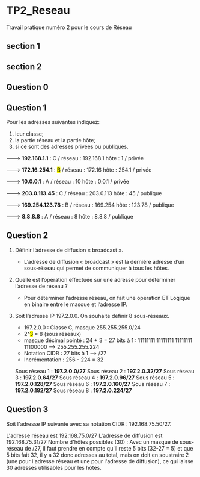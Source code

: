 # TP2_Reseau
Travail pratique numéro 2 pour le cours de Réseau

## section 1


## section 2


## Question 0


## Question 1
Pour les adresses suivantes indiquez:

1. leur classe;
2. la partie réseau et la partie hôte;
3. si ce sont des adresses privées ou publiques.

---> **192.168.1.1** : C / réseau : 192.168.1 hôte : 1 / privée

---> **172.16.254.1** : <mark>B</mark> / réseau : 172.16 hôte : 254.1 / privée

---> **10.0.0.1** : A / réseau : 10 hôte : 0.0.1 / privée

---> **203.0.113.45** : C / réseau : 203.0.113 hôte : 45 / publique

---> **169.254.123.78** : B / réseau : 169.254 hôte : 123.78 / publique

---> **8.8.8.8** : A / réseau : 8 hôte : 8.8.8 / publique


## Question 2 
1.	Définir l’adresse de diffusion « broadcast ».
    - L’adresse de diffusion « broadcast » est la dernière adresse d’un sous-réseau qui permet de communiquer à tous les hôtes.
2.	Quelle est l’opération effectuée sur une adresse pour déterminer l’adresse de réseau ?
    - Pour déterminer l’adresse réseau, on fait une opération ET Logique en binaire entre le masque et l’adresse IP.  
3.	Soit l’adresse IP 197.2.0.0. On souhaite définir 8 sous-réseaux.
    - 197.2.0.0 : Classe C, masque 255.255.255.0/24
    - 2^<mark>3</mark> = 8 (sous réseaux)
    - masque décimal pointé : 24 + 3 = 27 bits à 1 : 11111111 11111111 11111111 11100000 --> 255.255.255.224
    - Notation CIDR : 27 bits à 1 --­> /27
    - Incrémentation : 256 - 224 = 32
      
    Sous réseau 1 : **197.2.0.0/27**
    Sous réseau 2 : **197.2.0.32/27**
    Sous réseau 3 : **197.2.0.64/27**
    Sous réseau 4 : **197.2.0.96/27**
    Sous réseau 5 : **197.2.0.128/27**
    Sous réseau 6 : **197.2.0.160/27**
    Sous réseau 7 : **197.2.0.192/27**
    Sous réseau 8 : **197.2.0.224/27**


## Question 3

Soit l'adresse IP suivante avec sa notation CIDR : 192.168.75.50/27.

L'adresse réseau est 192.168.75.0/27
L'adresse de diffusion est 192.168.75.31/27
Nombre d'hôtes possibles (30) : Avec un masque de sous-réseau de /27, il faut prendre en compte qu'il reste 5 bits (32-27 = 5) et que
5 bits fait 32, il y a 32 donc adresses au total, 
mais on doit en soustraire 2 (une pour l'adresse réseau et une pour l'adresse de diffusion), ce qui laisse 30 adresses utilisables pour les hôtes.






